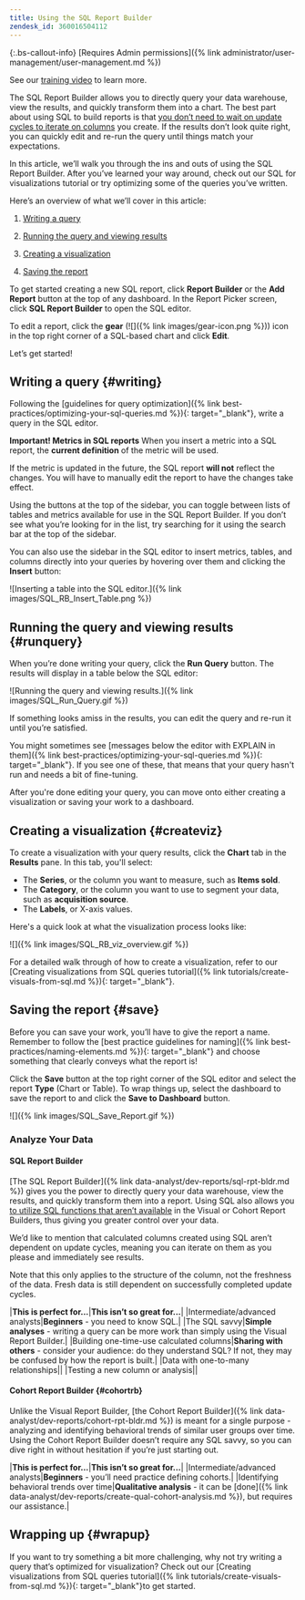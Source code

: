 ```yaml
---
title: Using the SQL Report Builder
zendesk_id: 360016504112
---
```


{:.bs-callout-info}
[Requires Admin permissions]({% link administrator/user-management/user-management.md %})

See our [training video](https://support.magento.com/hc/en-us/articles/360016730131) to learn more.

The SQL Report Builder allows you to directly query your data warehouse, view the results, and quickly transform them into a chart. The best part about using SQL to build reports is that [you don’t need to wait on update cycles to iterate on columns](https://support.magento.com/hc/en-us/articles/360016506212) you create. If the results don’t look quite right, you can quickly edit and re-run the query until things match your expectations.

In this article, we’ll walk you through the ins and outs of using the SQL Report Builder. After you’ve learned your way around, check out our SQL for visualizations tutorial or try optimizing some of the queries you’ve written.

Here’s an overview of what we’ll cover in this article:

1. [Writing a query](#writing)

1. [Running the query and viewing results](#runquery)

1. [Creating a visualization](#createviz)

1. [Saving the report](#save)

To get started creating a new SQL report, click **Report Builder** or the **Add Report** button at the top of any dashboard. In the Report Picker screen, click **SQL Report Builder** to open the SQL editor.

To edit a report, click the **gear** (![]({% link images/gear-icon.png %})) icon in the top right corner of a SQL-based chart and click **Edit**.

Let’s get started!

## Writing a query {#writing}

Following the [guidelines for query optimization]({% link best-practices/optimizing-your-sql-queries.md %}){: target="_blank"}, write a query in the SQL editor.

**Important! Metrics in SQL reports**
When you insert a metric into a SQL report, the **current definition** of the metric will be used.

If the metric is updated in the future, the SQL report **will not** reflect the changes. You will have to manually edit the report to have the changes take effect.

Using the buttons at the top of the sidebar, you can toggle between lists of tables and metrics available for use in the SQL Report Builder. If you don’t see what you’re looking for in the list, try searching for it using the search bar at the top of the sidebar.

You can also use the sidebar in the SQL editor to insert metrics, tables, and columns directly into your queries by hovering over them and clicking the **Insert** button:

![Inserting a table into the SQL editor.]({% link images/SQL_RB_Insert_Table.png %})

## Running the query and viewing results {#runquery}

When you’re done writing your query, click the **Run Query** button. The results will display in a table below the SQL editor:

![Running the query and viewing results.]({% link images/SQL_Run_Query.gif %})

If something looks amiss in the results, you can edit the query and re-run it until you’re satisfied.

You might sometimes see [messages below the editor with EXPLAIN in them]({% link best-practices/optimizing-your-sql-queries.md %}){: target="_blank"}. If you see one of these, that means that your query hasn't run and needs a bit of fine-tuning.

After you're done editing your query, you can move onto either creating a visualization or saving your work to a dashboard.

## Creating a visualization {#createviz}

To create a visualization with your query results, click the **Chart** tab in the **Results** pane. In this tab, you'll select:

* The **Series**, or the column you want to measure, such as **Items sold**.
* The **Category**, or the column you want to use to segment your data, such as **acquisition source**.
* The **Labels**, or X-axis values.

Here's a quick look at what the visualization process looks like:

![]({% link images/SQL_RB_viz_overview.gif %})

For a detailed walk through of how to create a visualization, refer to our [Creating visualizations from SQL queries tutorial]({% link tutorials/create-visuals-from-sql.md %}){: target="_blank"}.

## Saving the report {#save}

Before you can save your work, you’ll have to give the report a name. Remember to follow the [best practice guidelines for naming]({% link best-practices/naming-elements.md %}){: target="_blank"} and choose something that clearly conveys what the report is!

Click the **Save** button at the top right corner of the SQL editor and select the report **Type** (Chart or Table). To wrap things up, select the dashboard to save the report to and click the **Save to Dashboard** button.

![]({% link images/SQL_Save_Report.gif %})

### Analyze Your Data

#### SQL Report Builder

[The SQL Report Builder]({% link data-analyst/dev-reports/sql-rpt-bldr.md %}) gives you the power to directly query your data warehouse, view the results, and quickly transform them into a report. Using SQL also allows you [to utilize SQL functions that aren’t available](https://docs.aws.amazon.com/redshift/latest/dg/c_SQL_functions.html) in the Visual or Cohort Report Builders, thus giving you greater control over your data.

We’d like to mention that calculated columns created using SQL aren’t dependent on update cycles, meaning you can iterate on them as you please and immediately see results.

Note that this only applies to the structure of the column, not the freshness of the data. Fresh data is still dependent on successfully completed update cycles.

|**This is perfect for...**|**This isn’t so great for...**|
|Intermediate/advanced analysts|**Beginners** - you need to know SQL.|
|The SQL savvy|**Simple analyses** - writing a query can be more work than simply using the Visual Report Builder.|
|Building one-time-use calculated columns|**Sharing with others** - consider your audience: do they understand SQL? If not, they may be confused by how the report is built.|
|Data with one-to-many relationships||
|Testing a new column or analysis||

#### Cohort Report Builder {#cohortrb}

Unlike the Visual Report Builder, [the Cohort Report Builder]({% link data-analyst/dev-reports/cohort-rpt-bldr.md %}) is meant for a single purpose - analyzing and identifying behavioral trends of similar user groups over time. Using the Cohort Report Builder doesn’t require any SQL savvy, so you can dive right in without hesitation if you’re just starting out.

|**This is perfect for...**|**This isn’t so great for...**|
|Intermediate/advanced analysts|**Beginners** - you’ll need practice defining cohorts.|
|Identifying behavioral trends over time|**Qualitative analysis** - it can be [done]({% link data-analyst/dev-reports/create-qual-cohort-analysis.md %}), but requires our assistance.|

## Wrapping up {#wrapup}

If you want to try something a bit more challenging, why not try writing a query that’s optimized for visualization? Check out our [Creating visualizations from SQL queries tutorial]({% link tutorials/create-visuals-from-sql.md %}){: target="_blank"}to get started.
